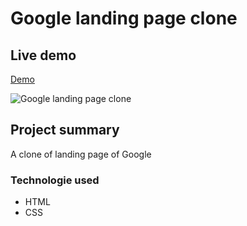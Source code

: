 # Google landing page clone

## Live demo
[Demo](https://google-home-page-clone-html.netlify.app/)

 ![Google landing page clone](https://res.cloudinary.com/dgm9zfiuo/image/upload/v1698690894/Portfolio%20projects/view_hckfud.png)

## Project summary
A clone of landing page of Google
### Technologie used
* HTML
* CSS
